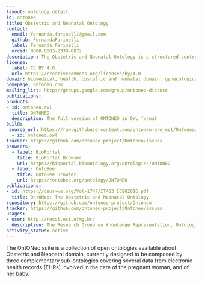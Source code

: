```yaml
---
layout: ontology_detail
id: ontoneo
title: Obstetric and Neonatal Ontology
contact:
  email: fernanda.farinelli@gmail.com
  github: FernandaFarinelli
  label: Fernanda Farinelli
  orcid: 0000-0003-2338-8872
description: The Obstetric and Neonatal Ontology is a structured controlled vocabulary to provide a representation of the data from electronic health records (EHRs) involved in the care of the pregnant woman, and of her baby.
license:
  label: CC BY 4.0
  url: https://creativecommons.org/licenses/by/4.0
domain: biomedical, health, obstetric and neonatal domain, gynecological domain, women's 
homepage: ontoneo.com 
mailing_list: http://groups.google.com/group/ontoneo-discuss
publications: 
products:
- id: ontoneo.owl
  title: ONTONEO
  description: The full version of ONTONEO in OWL format 
build:
 source_url: https://raw.githubusercontent.com/ontoneo-project/Ontoneo/refs/heads/master/ontoneo.owl
  - id: ontoneo.owl
tracker: https://github.com/ontoneo-project/Ontoneo/issues
browsers:
  - label: BioPortal
    title: BioPortal Browser
    url: https://bioportal.bioontology.org/ontologies/ONTONEO
  - label: OntoBee
    title: OntoBee Browser
    url: https://ontobee.org/ontology/ONTONEO
publications:
- id: https://ceur-ws.org/Vol-1747/IT403_ICBO2016.pdf
  title: OntONeo: The Obstetric and Neonatal Ontology
repository: https://github.com/ontoneo-project/Ontoneo
tracker: https://github.com/ontoneo-project/Ontoneo/issues
usages:
- user: http://recol.eci.ufmg.br/
  description: The Research Group on Knowledge Representation, Ontologies, and Language (ReCOL) investigates theoretical and applied aspects of knowledge modeling, including the use of biomedical ontologies such as OntONeo.
activity_status: active
---
```

The OntONeo suite is a collection of open ontologies available about Obstetric and Neonatal domain, currently designed to be composed by three complementary sub-ontologies covering several data from electronic health records (EHRs) involved in the care of the pregnant woman, and of her baby.
